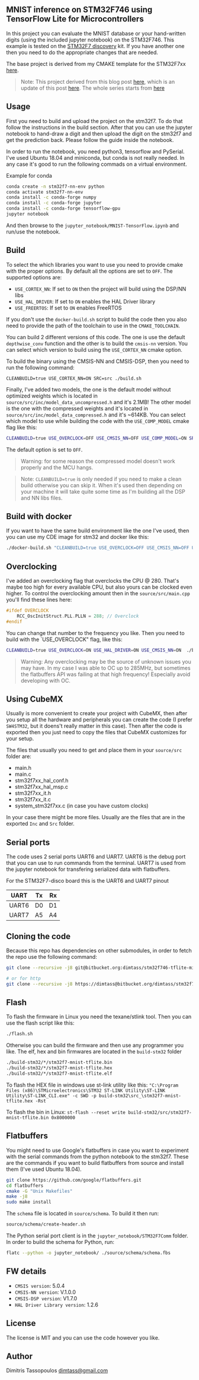 MNIST inference on STM32F746 using TensorFlow Lite for Microcontrollers
----

In this project you can evaluate the MNIST database or your hand-written
digits (using the included jupyter notebook) on the STM32F746.
This example is tested on the [STM32F7 discovery](https://www.st.com/en/evaluation-tools/32f746gdiscovery.html)
kit. If you have another one then you need to do the appropriate
changes that are needed.

The base project is derived from my CMAKE template for the STM32F7xx
[here](https://bitbucket.org/dimtass/stm32f7xx_cmake_template).

> Note: This project derived from this blog post [here](https://www.stupid-projects.com/tensorflow-2-1-0-for-microcontrollers-benchmarks-on-stm32f746/), which is an update of
this post [here](https://www.stupid-projects.com/machine-learning-on-embedded-part-3/).
The whole series starts from [here](https://www.stupid-projects.com/machine-learning-on-embedded-part-1/)

## Usage
First you need to build and upload the project on the stm32f7.
To do that follow the instructions in the build section. After
that you can use the jupyter notebook to hand-draw a digit and
then upload the digit on the stm32f7 and get the prediction back.
Please follow the guide inside the notebook.

In order to run the notebook, you need python3, tensorflow and
PySerial. I've used Ubuntu 18.04 and miniconda, but conda is not
really needed. In any case it's good to run the following commads
on a virtual environment.

Example for conda
```sh
conda create -n stm32f7-nn-env python
conda activate stm32f7-nn-env
conda install -c conda-forge numpy
conda install -c conda-forge jupyter
conda install -c conda-forge tensorflow-gpu
jupyter notebook
```

And then browse to the `jupyter_notebook/MNIST-TensorFlow.ipynb`
and run/use the notebook.

## Build
To select the which libraries you want to use you need to provide
cmake with the proper options. By default all the options are set
to `OFF`. The supported options are:

* `USE_CORTEX_NN`: If set to `ON` then the project will build using the DSP/NN libs
* `USE_HAL_DRIVER`: If set to `ON` enables the HAL Driver library
* `USE_FREERTOS`: If set to `ON` enables FreeRTOS

If you don't use the `docker-build.sh` script to build the code then you also need to
provide the path of the toolchain to use in the `CMAKE_TOOLCHAIN`.

You can build 2 different versions of this code. The one is use the default `depthwise_conv`
function and the other is to build the `cmsis-nn` version. You can select which
version to build using the `USE_CORTEX_NN` cmake option.

To build the binary using the CMSIS-NN and CMSIS-DSP, then you need to run the following command:

```sh\
CLEANBUILD=true USE_CORTEX_NN=ON SRC=src ./build.sh
```

Finally, I've added two models, the one is the default model without optimized
weights which is located in `source/src/inc/model_data_uncompressed.h` and it's
2.1MB! The other model is the one with the compressed weights and it's located
in `source/src/inc/model_data_compressed.h` and it's ~614KB. You can select which
model to use while building the code with the `USE_COMP_MODEL` cmake flag like this:

```sh
CLEANBUILD=true USE_OVERCLOCK=OFF USE_CMSIS_NN=OFF USE_COMP_MODEL=ON SRC=src ./build.sh
```

The default option is set to `OFF`.

> Warning: for some reason the compressed model doesn't work properly and the MCU hangs.

> Note: `CLEANBUILD=true` is only needed if you need to make a clean build
otherwise you can skip it. When it's used then depending on your machine
it will take quite some time as I'm building all the DSP and NN libs files.

## Build with docker
If you want to have the same build environment like the one I've used,
then you can use my CDE image for stm32 and docker like this:

```sh
./docker-build.sh "CLEANBUILD=true USE_OVERCLOCK=OFF USE_CMSIS_NN=OFF USE_COMP_MODEL=ON SRC=src ./build.sh"
```

## Overclocking
I've added an overclocking flag that overclocks the CPU @ 280. That's maybe
too high for every available CPU, but also yours can be clocked even higher. To
control the overclocking amount then in the `source/src/main.cpp` you'll find these
lines here:

```cpp
#ifdef OVERCLOCK
    RCC_OscInitStruct.PLL.PLLN = 288; // Overclock
#endif
```

You can change that number to the frequency you like. Then you need to build
with the `USE_OVERCLOCK" flag, like this:
```sh
CLEANBUILD=true USE_OVERCLOCK=ON USE_HAL_DRIVER=ON USE_CMSIS_NN=ON  ./build.sh
```

> Warning: Any overclocking may be the source of unknown issues you may have.
In my case I was able to OC up to 285MHz, but sometimes the flatbuffers API was
failing at that high frequency! Especially avoid developing with OC.

## Using CubeMX
Usually is more convenient to create your project with CubeMX,
then after you setup all the hardware and peripherals you can create
the code (I prefer `SW4STM32`, but it doens't really matter in this case).
Then after the code is exported then you just need to copy the files
that CubeMX customizes for your setup.

The files that usually you need to get and place them in your
`source/src` folder are:

* main.h
* main.c
* stm32f7xx_hal_conf.h
* stm32f7xx_hal_msp.c
* stm32f7xx_it.h
* stm32f7xx_it.c
* system_stm32f7xx.c (in case you have custom clocks)

In your case there might be more files. Usually are the files
that are in the exported `Inc` and `Src` folder.

## Serial ports
The code uses 2 serial ports UART6 and UART7. UART6 is the debug port that you can
use to run commands from the terminal. UART7 is used from the jupyter notebook for
transfering serialized data with flatbuffers.

For the STM32F7-disco board this is the UART6 and UART7 pinout

UART | Tx | Rx
-|-|-
UART6 | D0 | D1
UART7 | A5 | A4

## Cloning the code
Because this repo has dependencies on other submodules, in order to
fetch the repo use the following command:

```sh
git clone --recursive -j8 git@bitbucket.org:dimtass/stm32f746-tflite-micro-mnist.git

# or for http
git clone --recursive -j8 https://dimtass@bitbucket.org/dimtass/stm32f746-tflite-micro-mnist.git
```

## Flash
To flash the firmware in Linux you need the texane/stlink tool.
Then you can use the flash script like this:

```sh
./flash.sh
```

Otherwise you can build the firmware and then use any programmer you like.
The elf, hex and bin firmwares are located in the `build-stm32` folder

```sh
./build-stm32/*/stm32f7-mnist-tflite.bin
./build-stm32/*/stm32f7-mnist-tflite.hex
./build-stm32/*/stm32f7-mnist-tflite.elf
```

To flash the HEX file in windows use st-link utility like this:
```"C:\Program Files (x86)\STMicroelectronics\STM32 ST-LINK Utility\ST-LINK Utility\ST-LINK_CLI.exe" -c SWD -p build-stm32\src_\stm32f7-mnist-tflite.hex -Rst```

To flash the bin in Linux:
```st-flash --reset write build-stm32/src/stm32f7-mnist-tflite.bin 0x8000000```

## Flatbuffers
You might need to use Google's flatbuffers in case you want to experiment
with the serial commands from the python notebook to the stm32f7. These
are the commands if you want to build flatbuffers from source and install
them (I've used Ubuntu 18.04).

```sh
git clone https://github.com/google/flatbuffers.git
cd flatbuffers
cmake -G "Unix Makefiles"
make -j8
sudo make install
```

The `schema` file is located in `source/schema`. To build it then run:
```sh
source/schema/create-header.sh
```

The Python serial port client is in the `jupyter_notebook/STM32F7Comm` folder.
In order to build the schema for Python, run:
```sh
flatc --python -o jupyter_notebook/ ./source/schema/schema.fbs
```

## FW details
* `CMSIS version`: 5.0.4
* `CMSIS-NN version`: V.1.0.0
* `CMSIS-DSP version`: V1.7.0
* `HAL Driver Library version`: 1.2.6

## License
The license is MIT and you can use the code however you like.

## Author
Dimitris Tassopoulos <dimtass@gmail.com>